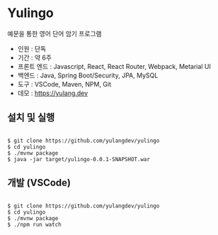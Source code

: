 # Yulingo
예문을 통한 영어 단어 암기 프로그램

* 인원 : 단독
* 기간 : 약 6주
* 프론트 엔드 : Javascript, React, React Router, Webpack, Metarial UI
* 백엔드 : Java, Spring Boot/Security, JPA, MySQL
* 도구 : VSCode, Maven, NPM, Git
* 데모 : https://yulang.dev

## 설치 및 실행
<pre><code>
$ git clone https://github.com/yulangdev/yulingo
$ cd yulingo
$ ./mvnw package
$ java -jar target/yulingo-0.0.1-SNAPSHOT.war
</code></pre>

## 개발 (VSCode)
<pre><code>
$ git clone https://github.com/yulangdev/yulingo
$ cd yulingo
$ ./mvnw package
$ ./npm run watch
</code></pre>
